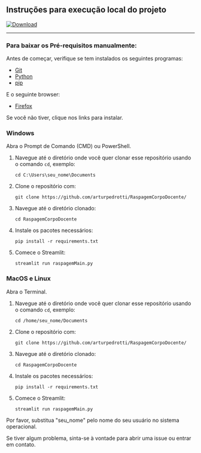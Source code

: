 ## Instruções para execução local do projeto

[![Download](https://img.shields.io/badge/Download-Executable-green.svg)](https://gist.github.com/arturpedrotti/d4eb5d72066d21d966b026edd86d8b44)

---


### Para baixar os Pré-requisitos manualmente:


Antes de começar, verifique se tem instalados os seguintes programas:

- [Git](https://git-scm.com/book/en/v2/Getting-Started-Installing-Git)
- [Python](https://www.python.org/downloads/)
- [pip](https://pip.pypa.io/en/stable/installation/)

E o seguinte browser:

- [Firefox](https://www.mozilla.org/en-US/firefox/new/)

Se você não tiver, clique nos links para instalar.


### Windows

Abra o Prompt de Comando (CMD) ou PowerShell.

1. Navegue até o diretório onde você quer clonar esse repositório usando o comando `cd`, exemplo:

    ```shell
    cd C:\Users\seu_nome\Documents
    ```

2. Clone o repositório com:

    ```shell
    git clone https://github.com/arturpedrotti/RaspagemCorpoDocente/
    ```

3. Navegue até o diretório clonado:

    ```shell
    cd RaspagemCorpoDocente
    ```

4. Instale os pacotes necessários:

    ```shell
    pip install -r requirements.txt
    ```

5. Comece o Streamlit:

    ```shell
    streamlit run raspagemMain.py
    ```

### MacOS e Linux

Abra o Terminal.

1. Navegue até o diretório onde você quer clonar esse repositório usando o comando `cd`, exemplo:

    ```shell
    cd /home/seu_nome/Documents
    ```

2. Clone o repositório com:

    ```shell
    git clone https://github.com/arturpedrotti/RaspagemCorpoDocente/
    ```

3. Navegue até o diretório clonado:

    ```shell
    cd RaspagemCorpoDocente
    ```

4. Instale os pacotes necessários:

    ```shell
    pip install -r requirements.txt
    ```

5. Comece o Streamlit:

    ```shell
    streamlit run raspagemMain.py
    ```

Por favor, substitua "seu_nome" pelo nome do seu usuário no sistema operacional.

Se tiver algum problema, sinta-se à vontade para abrir uma issue ou entrar em contato.
